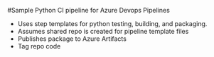 #Sample Python CI pipeline for Azure Devops Pipelines

- Uses step templates for python testing, building, and packaging. 
- Assumes shared repo is created for pipeline template files
- Publishes package to Azure Artifacts
- Tag repo code
